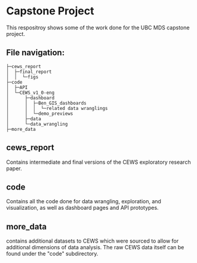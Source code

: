 # Capstone Project

This respositroy shows some of the work done for the UBC MDS capstone project.

## File navigation:
```
├─cews_report
│  ├─final_report
│  │  └─figs
├─code
│  ├─API
│  └─CEWS_v1_0-eng
│      ├─dashboard
│      │  ├─Ben_GIS_dashboards
│      │  │  └─related data wranglings
│      │  └─demo_previews
│      ├─data
│      └─data_wrangling
├─more_data
```

## cews_report

Contains intermediate and final versions of the CEWS exploratory research paper.

## code

Contains all the code done for data wrangling, exploration, and visualization, as well as dashboard pages and API prototypes.

## more_data

contains additional datasets to CEWS which were sourced to allow for additional dimensions of data analysis. The raw CEWS data itself can be found under the "code" subdirectory.

